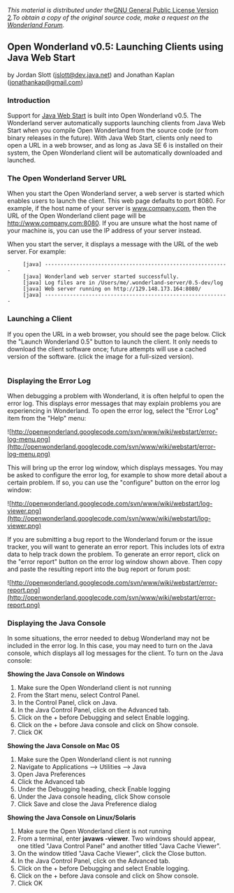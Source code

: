 _This material is distributed under the_<a href='http://www.gnu.org/licenses/gpl-2.0.html'>GNU General Public License Version 2</a>_._To obtain a copy of the original source code, make a request on the <a href='http://groups.google.com/group/openwonderland'>Wonderland Forum</a>_._

## Open Wonderland v0.5: Launching Clients using Java Web Start ##
by Jordan Slott (jslott@dev.java.net) and Jonathan Kaplan (jonathankap@gmail.com)


### Introduction ###

Support for [Java Web Start](http://java.sun.com/javase/technologies/desktop/javawebstart/index.jsp) is built into Open Wonderland v0.5. The Wonderland server automatically supports launching clients from Java Web Start when you compile Open Wonderland from the source code (or from binary releases in the future). With Java Web Start, clients only need to open a URL in a web browser, and as long as Java SE 6 is installed on their system, the Open Wonderland client will be automatically downloaded and launched.

### The Open Wonderland Server URL ###

When you start the Open Wonderland server, a web server is started which enables users to launch the client. This web page defaults to port 8080. For example, if the host name of your server is www.company.com, then the URL of the Open Wonderland client page will be http://www.company.com:8080. If you are unsure what the host name of your machine is, you can use the IP address of your server instead.

When you start the server, it displays a message with the URL of the web server. For example:

```
     [java] -----------------------------------------------------------
     [java] Wonderland web server started successfully.
     [java] Log files are in /Users/me/.wonderland-server/0.5-dev/log
     [java] Web server running on http://129.148.173.164:8080/
     [java] -----------------------------------------------------------
```


### Launching a Client ###

If you open the URL in a web browser, you should see the page below. Click the "Launch Wonderland 0.5" button to launch the client. It only needs to download the client software once; future attempts will use a cached version of the software. (click the image for a full-sized version).

![![](http://openwonderland.googlecode.com/svn/www/wiki/webstart/client-webpage-thumbnail.png)](http://openwonderland.googlecode.com/svn/www/wiki/webstart/client-webpage.png)

### Displaying the Error Log ###

When debugging a problem with Wonderland, it is often helpful to open the error log. This displays error messages that may explain problems you are experiencing in Wonderland.  To open the error log, select the "Error Log" item from the "Help" menu:

![http://openwonderland.googlecode.com/svn/www/wiki/webstart/error-log-menu.png](http://openwonderland.googlecode.com/svn/www/wiki/webstart/error-log-menu.png)

This will bring up the error log window, which displays messages. You may be asked to configure the error log, for example to show more detail about a certain problem. If so, you can use the "configure" button on the error log window:

![http://openwonderland.googlecode.com/svn/www/wiki/webstart/log-viewer.png](http://openwonderland.googlecode.com/svn/www/wiki/webstart/log-viewer.png)

If you are submitting a bug report to the Wonderland forum or the issue tracker, you will want to generate an error report. This includes lots of extra data to help track down the problem. To generate an error report, click on the "error report" button on the error log window shown above. Then copy and paste the resulting report into the bug report or forum post:

![http://openwonderland.googlecode.com/svn/www/wiki/webstart/error-report.png](http://openwonderland.googlecode.com/svn/www/wiki/webstart/error-report.png)


### Displaying the Java Console ###

In some situations, the error needed to debug Wonderland may not be included in the error log. In this case, you may need to turn on the Java console, which displays all log messages for the client. To turn on the Java console:

**Showing the Java Console on Windows**

  1. Make sure the Open Wonderland client is not running
  1. From the Start menu, select Control Panel.
  1. In the Control Panel, click on Java.
  1. In the Java Control Panel, click on the Advanced tab.
  1. Click on the + before Debugging and select Enable logging.
  1. Click on the + before Java console and click on Show console.
  1. Click OK

**Showing the Java Console on Mac OS**

  1. Make sure the Open Wonderland client is not running
  1. Navigate to Applications --> Utilities --> Java
  1. Open Java Preferences
  1. Click the Advanced tab
  1. Under the Debugging heading, check Enable logging
  1. Under the Java console heading, click Show console
  1. Click Save and close the Java Preference dialog

**Showing the Java Console on Linux/Solaris**

  1. Make sure the Open Wonderland client is not running
  1. From a terminal, enter **javaws -viewer**. Two windows should appear, one titled "Java Control Panel" and another titled "Java Cache Viewer".
  1. On the window titled "Java Cache Viewer", click the Close button.
  1. In the Java Control Panel, click on the Advanced tab.
  1. Click on the + before Debugging and select Enable logging.
  1. Click on the + before Java console and click on Show console.
  1. Click OK